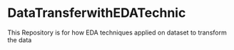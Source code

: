 # DataTransferwithEDATechnic
This Repository is for how EDA techniques applied on dataset to transform the data
